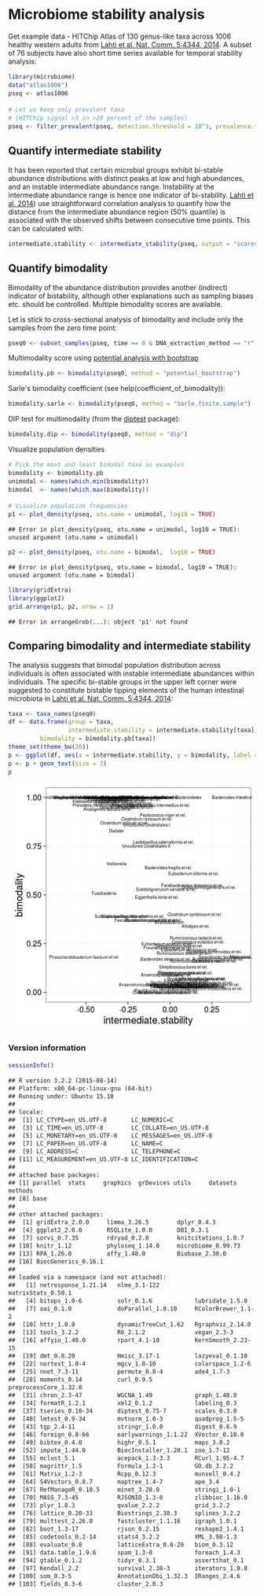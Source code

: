 # Microbiome stability analysis

Get example data - HITChip Atlas of 130 genus-like taxa across 1006 healthy western adults from [Lahti et al. Nat. Comm. 5:4344, 2014](http://www.nature.com/ncomms/2014/140708/ncomms5344/full/ncomms5344.html). A subset of 76 subjects have also short time series available for temporal stability analysis:


```r
library(microbiome)
data("atlas1006")
pseq <- atlas1006

# Let us keep only prevalent taxa
# (HITChip signal >3 in >20 percent of the samples)
pseq <- filter_prevalent(pseq, detection.threshold = 10^3, prevalence.threshold = 0.2)
```



## Quantify intermediate stability 

It has been reported that certain microbial groups exhibit bi-stable
abundance distributions with distinct peaks at low and high
abundances, and an instable intermediate abundance range. Instability
at the intermediate abundance range is hence one indicator of
bi-stability. [Lahti et
al. 2014](http://www.nature.com/ncomms/2014/140708/ncomms5344/full/ncomms5344.html))
use straightforward correlation analysis to quantify how the distance
from the intermediate abundance region (50% quantile) is associated
with the observed shifts between consecutive time points. This can be
calculated with:


```r
intermediate.stability <- intermediate_stability(pseq, output = "scores")
```


## Quantify bimodality 

Bimodality of the abundance distribution provides another (indirect)
indicator of bistability, although other explanations such as sampling
biases etc. should be controlled. Multiple bimodality scores are
available.

Let is stick to cross-sectional analysis of bimodality and include
only the samples from the zero time point:


```r
pseq0 <- subset_samples(pseq, time == 0 & DNA_extraction_method == "r")
```


Multimodality score using [potential analysis with
bootstrap](http://www.nature.com/ncomms/2014/140708/ncomms5344/full/ncomms5344.html)



```r
bimodality.pb <- bimodality(pseq0, method = "potential_bootstrap")
```

Sarle's bimodality coefficient (see help(coefficient_of_bimodality)):


```r
bimodality.sarle <- bimodality(pseq0, method = "Sarle.finite.sample")
```


DIP test for multimodality (from the [diptest](https://cran.r-project.org/web/packages/diptest/index.html) package):


```r
bimodality.dip <- bimodality(pseq0, method = "dip")
```


Visualize population densities 


```r
# Pick the most and least bimodal taxa as examples
bimodality <- bimodality.pb
unimodal <- names(which.min(bimodality))
bimodal  <- names(which.max(bimodality))

# Visualize population frequencies
p1 <- plot_density(pseq, otu.name = unimodal, log10 = TRUE) 
```

```
## Error in plot_density(pseq, otu.name = unimodal, log10 = TRUE): unused argument (otu.name = unimodal)
```

```r
p2 <- plot_density(pseq, otu.name = bimodal,  log10 = TRUE) 
```

```
## Error in plot_density(pseq, otu.name = bimodal, log10 = TRUE): unused argument (otu.name = bimodal)
```

```r
library(gridExtra)
library(ggplot2)
grid.arrange(p1, p2, nrow = 1)
```

```
## Error in arrangeGrob(...): object 'p1' not found
```


## Comparing bimodality and intermediate stability

The analysis suggests that bimodal population distribution across individuals is often associated with instable intermediate abundances within individuals. The specific bi-stable groups in the upper left corner were suggested to constitute bistable tipping elements of the human intestinal microbiota in [Lahti et al. Nat. Comm. 5:4344, 2014](http://www.nature.com/ncomms/2014/140708/ncomms5344/full/ncomms5344.html):


```r
taxa <- taxa_names(pseq0)
df <- data.frame(group = taxa,
                 intermediate.stability = intermediate.stability[taxa],
		 bimodality = bimodality.pb[taxa])
theme_set(theme_bw(20))
p <- ggplot(df, aes(x = intermediate.stability, y = bimodality, label = group))
p <- p + geom_text(size = 3)
p
```

![plot of chunk bimodalitybistability](figure/bimodalitybistability-1.png)


### Version information


```r
sessionInfo()
```

```
## R version 3.2.2 (2015-08-14)
## Platform: x86_64-pc-linux-gnu (64-bit)
## Running under: Ubuntu 15.10
## 
## locale:
##  [1] LC_CTYPE=en_US.UTF-8       LC_NUMERIC=C              
##  [3] LC_TIME=en_US.UTF-8        LC_COLLATE=en_US.UTF-8    
##  [5] LC_MONETARY=en_US.UTF-8    LC_MESSAGES=en_US.UTF-8   
##  [7] LC_PAPER=en_US.UTF-8       LC_NAME=C                 
##  [9] LC_ADDRESS=C               LC_TELEPHONE=C            
## [11] LC_MEASUREMENT=en_US.UTF-8 LC_IDENTIFICATION=C       
## 
## attached base packages:
## [1] parallel  stats     graphics  grDevices utils     datasets  methods  
## [8] base     
## 
## other attached packages:
##  [1] gridExtra_2.0.0     limma_3.26.5        dplyr_0.4.3        
##  [4] ggplot2_2.0.0       RSQLite_1.0.0       DBI_0.3.1          
##  [7] sorvi_0.7.35        rdryad_0.2.0        knitcitations_1.0.7
## [10] knitr_1.12          phyloseq_1.14.0     microbiome_0.99.73 
## [13] RPA_1.26.0          affy_1.48.0         Biobase_2.30.0     
## [16] BiocGenerics_0.16.1
## 
## loaded via a namespace (and not attached):
##   [1] netresponse_1.21.14   nlme_3.1-122          matrixStats_0.50.1   
##   [4] bitops_1.0-6          solr_0.1.6            lubridate_1.5.0      
##   [7] oai_0.1.0             doParallel_1.0.10     RColorBrewer_1.1-2   
##  [10] httr_1.0.0            dynamicTreeCut_1.62   Rgraphviz_2.14.0     
##  [13] tools_3.2.2           R6_2.1.2              vegan_2.3-3          
##  [16] affyio_1.40.0         rpart_4.1-10          KernSmooth_2.23-15   
##  [19] dmt_0.8.20            Hmisc_3.17-1          lazyeval_0.1.10      
##  [22] nortest_1.0-4         mgcv_1.8-10           colorspace_1.2-6     
##  [25] nnet_7.3-11           permute_0.8-4         ade4_1.7-3           
##  [28] moments_0.14          curl_0.9.5            preprocessCore_1.32.0
##  [31] chron_2.3-47          WGCNA_1.49            graph_1.48.0         
##  [34] formatR_1.2.1         xml2_0.1.2            labeling_0.3         
##  [37] tseries_0.10-34       diptest_0.75-7        scales_0.3.0         
##  [40] lmtest_0.9-34         mvtnorm_1.0-3         quadprog_1.5-5       
##  [43] tgp_2.4-11            stringr_1.0.0         digest_0.6.9         
##  [46] foreign_0.8-66        earlywarnings_1.1.22  XVector_0.10.0       
##  [49] bibtex_0.4.0          highr_0.5.1           maps_3.0.2           
##  [52] impute_1.44.0         BiocInstaller_1.20.1  zoo_1.7-12           
##  [55] mclust_5.1            acepack_1.3-3.3       RCurl_1.95-4.7       
##  [58] magrittr_1.5          Formula_1.2-1         GO.db_3.2.2          
##  [61] Matrix_1.2-3          Rcpp_0.12.3           munsell_0.4.2        
##  [64] S4Vectors_0.8.7       maptree_1.4-7         ape_3.4              
##  [67] RefManageR_0.10.5     minet_3.28.0          stringi_1.0-1        
##  [70] MASS_7.3-45           RJSONIO_1.3-0         zlibbioc_1.16.0      
##  [73] plyr_1.8.3            qvalue_2.2.2          grid_3.2.2           
##  [76] lattice_0.20-33       Biostrings_2.38.3     splines_3.2.2        
##  [79] multtest_2.26.0       fastcluster_1.1.16    igraph_1.0.1         
##  [82] boot_1.3-17           rjson_0.2.15          reshape2_1.4.1       
##  [85] codetools_0.2-14      stats4_3.2.2          XML_3.98-1.3         
##  [88] evaluate_0.8          latticeExtra_0.6-26   biom_0.3.12          
##  [91] data.table_1.9.6      spam_1.3-0            foreach_1.4.3        
##  [94] gtable_0.1.2          tidyr_0.3.1           assertthat_0.1       
##  [97] Kendall_2.2           survival_2.38-3       iterators_1.0.8      
## [100] som_0.3-5             AnnotationDbi_1.32.3  IRanges_2.4.6        
## [103] fields_8.3-6          cluster_2.0.3
```

